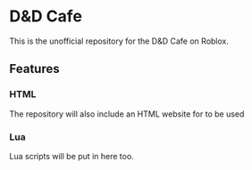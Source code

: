 # D&amp;D Cafe
This is the unofficial repository for the D&amp;D Cafe on Roblox.
## Features
### HTML
The repository will also include an HTML website for to be used
### Lua
Lua scripts will be put in here too.
